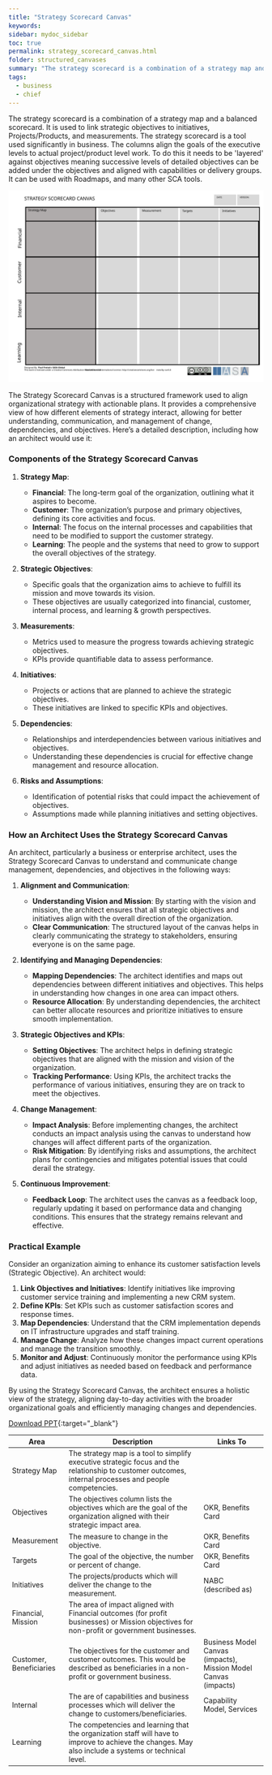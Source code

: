 ```yaml
---
title: "Strategy Scorecard Canvas"
keywords: 
sidebar: mydoc_sidebar
toc: true
permalink: strategy_scorecard_canvas.html
folder: structured_canvases
summary: "The strategy scorecard is a combination of a strategy map and a balanced scorecard."
tags: 
  - business
  - chief
---
```


The strategy scorecard is a combination of a strategy map and a balanced scorecard. It is used to link strategic objectives to initiatives, Projects/Products, and measurements. The strategy scorecard is a tool used significantly in business. The columns align the goals of the executive levels to actual project/product level work. To do this it needs to be 'layered' against objectives meaning successive levels of detailed objectives can be added under the objectives and aligned with capabilities or delivery groups. It can be used with Roadmaps, and many other SCA tools.

![image001](media/strategy_scorecard_canvas.svg)

The Strategy Scorecard Canvas is a structured framework used to align organizational strategy with actionable plans. It provides a comprehensive view of how different elements of strategy interact, allowing for better understanding, communication, and management of change, dependencies, and objectives. Here’s a detailed description, including how an architect would use it:

### Components of the Strategy Scorecard Canvas

1. **Strategy Map**:
   
   - **Financial**: The long-term goal of the organization, outlining what it aspires to become.
   - **Customer**: The organization’s purpose and primary objectives, defining its core activities and focus.
   - **Internal**: The focus on the internal processes and capabilities that need to be modified to support the customer strategy. 
   - **Learning**: The people and the systems that need to grow to support the overall objectives of the strategy. 

2. **Strategic Objectives**:
   
   - Specific goals that the organization aims to achieve to fulfill its mission and move towards its vision.
   - These objectives are usually categorized into financial, customer, internal process, and learning & growth perspectives.

3. **Measurements**:
   
   - Metrics used to measure the progress towards achieving strategic objectives.
   - KPIs provide quantifiable data to assess performance.

4. **Initiatives**:
   
   - Projects or actions that are planned to achieve the strategic objectives.
   - These initiatives are linked to specific KPIs and objectives.

5. **Dependencies**:
   
   - Relationships and interdependencies between various initiatives and objectives.
   - Understanding these dependencies is crucial for effective change management and resource allocation.

6. **Risks and Assumptions**:
   
   - Identification of potential risks that could impact the achievement of objectives.
   - Assumptions made while planning initiatives and setting objectives.

### How an Architect Uses the Strategy Scorecard Canvas

An architect, particularly a business or enterprise architect, uses the Strategy Scorecard Canvas to understand and communicate change management, dependencies, and objectives in the following ways:

1. **Alignment and Communication**:
   
   - **Understanding Vision and Mission**: By starting with the vision and mission, the architect ensures that all strategic objectives and initiatives align with the overall direction of the organization.
   - **Clear Communication**: The structured layout of the canvas helps in clearly communicating the strategy to stakeholders, ensuring everyone is on the same page.

2. **Identifying and Managing Dependencies**:
   
   - **Mapping Dependencies**: The architect identifies and maps out dependencies between different initiatives and objectives. This helps in understanding how changes in one area can impact others.
   - **Resource Allocation**: By understanding dependencies, the architect can better allocate resources and prioritize initiatives to ensure smooth implementation.

3. **Strategic Objectives and KPIs**:
   
   - **Setting Objectives**: The architect helps in defining strategic objectives that are aligned with the mission and vision of the organization.
   - **Tracking Performance**: Using KPIs, the architect tracks the performance of various initiatives, ensuring they are on track to meet the objectives.

4. **Change Management**:
   
   - **Impact Analysis**: Before implementing changes, the architect conducts an impact analysis using the canvas to understand how changes will affect different parts of the organization.
   - **Risk Mitigation**: By identifying risks and assumptions, the architect plans for contingencies and mitigates potential issues that could derail the strategy.

5. **Continuous Improvement**:
   
   - **Feedback Loop**: The architect uses the canvas as a feedback loop, regularly updating it based on performance data and changing conditions. This ensures that the strategy remains relevant and effective.

### Practical Example

Consider an organization aiming to enhance its customer satisfaction levels (Strategic Objective). An architect would:

1. **Link Objectives and Initiatives**: Identify initiatives like improving customer service training and implementing a new CRM system.
2. **Define KPIs**: Set KPIs such as customer satisfaction scores and response times.
3. **Map Dependencies**: Understand that the CRM implementation depends on IT infrastructure upgrades and staff training.
4. **Manage Change**: Analyze how these changes impact current operations and manage the transition smoothly.
5. **Monitor and Adjust**: Continuously monitor the performance using KPIs and adjust initiatives as needed based on feedback and performance data.

By using the Strategy Scorecard Canvas, the architect ensures a holistic view of the strategy, aligning day-to-day activities with the broader organizational goals and efficiently managing changes and dependencies.

[Download PPT](media/ppt/strategy_scorecard_canvas.ppt){:target="_blank"}

| Area                    | Description                                                                                                                                             | Links To                                                        |
| ----------------------- | ------------------------------------------------------------------------------------------------------------------------------------------------------- | --------------------------------------------------------------- |
| Strategy Map            | The strategy map is a tool to simplify executive strategic focus and the relationship to customer outcomes, internal processes and people competencies. |                                                                 |
| Objectives              | The objectives column lists the objectives which are the goal of the organization aligned with their strategic impact area.                             | OKR, Benefits Card                                              |
| Measurement             | The measure to change in the objective.                                                                                                                 | OKR, Benefits Card                                              |
| Targets                 | The goal of the objective, the number or percent of change.                                                                                             | OKR, Benefits Card                                              |
| Initiatives             | The projects/products which will deliver the change to the measurement.                                                                                 | NABC (described as)                                             |
| Financial, Mission      | The area of impact aligned with Financial outcomes (for profit businesses) or Mission objectives for non-profit or government businesses.               |                                                                 |
| Customer, Beneficiaries | The objectives for the customer and customer outcomes. This would be described as beneficiaries in a non-profit or government business.                 | Business Model Canvas (impacts), Mission Model Canvas (impacts) |
| Internal                | The are of capabilities and business processes which will deliver the change to customers/beneficiaries.                                                | Capability Model, Services                                      |
| Learning                | The competencies and learning that the organization staff will have to improve to achieve the changes. May also include a systems or technical level.   |                                                                 |
